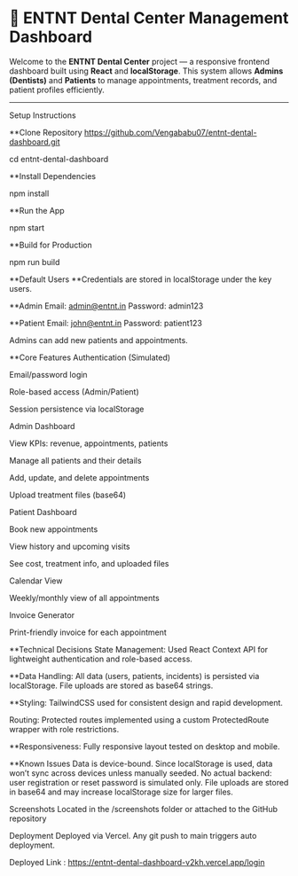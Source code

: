 # 🦷 ENTNT Dental Center Management Dashboard

Welcome to the **ENTNT Dental Center** project — a responsive frontend dashboard built using **React** and **localStorage**. This system allows **Admins (Dentists)** and **Patients** to manage appointments, treatment records, and patient profiles efficiently.

---

Setup Instructions
 
 **Clone Repository
 https://github.com/Vengababu07/entnt-dental-dashboard.git

 cd entnt-dental-dashboard

**Install Dependencies

npm install

**Run the App

 npm start

**Build for Production

 npm run build

**Default Users
**Credentials are stored in localStorage under the key users.

**Admin
Email: admin@entnt.in
Password: admin123

**Patient
Email: john@entnt.in
Password: patient123

Admins can add new patients and appointments.

**Core Features
Authentication (Simulated)

Email/password login

Role-based access (Admin/Patient)

Session persistence via localStorage

Admin Dashboard

View KPIs: revenue, appointments, patients

Manage all patients and their details

Add, update, and delete appointments

Upload treatment files (base64)

Patient Dashboard

Book new appointments

View history and upcoming visits

See cost, treatment info, and uploaded files

Calendar View

Weekly/monthly view of all appointments

Invoice Generator

Print-friendly invoice for each appointment

**Technical Decisions
State Management:
Used React Context API for lightweight authentication and role-based access.

**Data Handling:
All data (users, patients, incidents) is persisted via localStorage. File uploads are stored as base64 strings.

**Styling:
TailwindCSS used for consistent design and rapid development.

Routing:
Protected routes implemented using a custom ProtectedRoute wrapper with role restrictions.

**Responsiveness:
Fully responsive layout tested on desktop and mobile.

**Known Issues
Data is device-bound. Since localStorage is used, data won’t sync across devices unless manually seeded.
No actual backend: user registration or reset password is simulated only.
File uploads are stored in base64 and may increase localStorage size for larger files.

Screenshots
Located in the /screenshots folder or attached to the GitHub repository

Deployment
Deployed via Vercel. Any git push to main triggers auto deployment.

Deployed Link : https://entnt-dental-dashboard-v2kh.vercel.app/login
